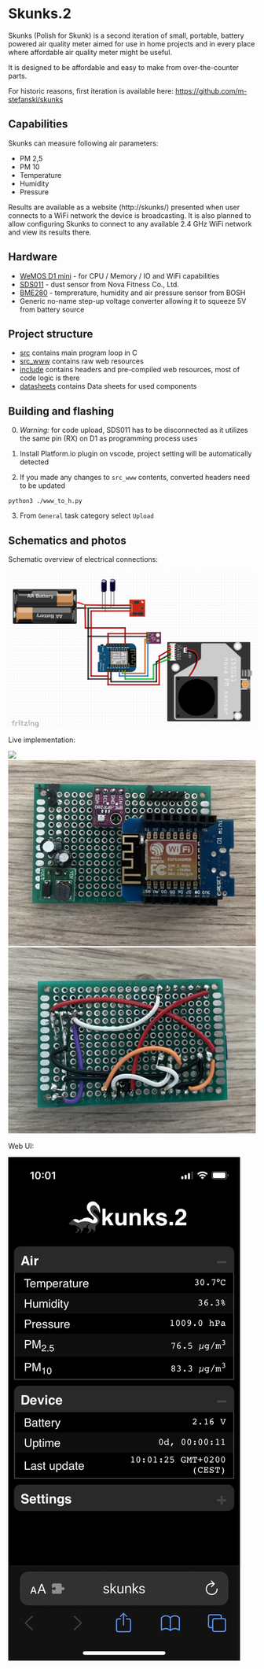 # Skunks.2

Skunks (Polish for Skunk) is a second iteration of small, portable, battery powered air quality meter aimed for use in home projects and in every place where affordable air quality meter might be useful. 

It is designed to be affordable and easy to make from over-the-counter parts.

For historic reasons, first iteration is available here: https://github.com/m-stefanski/skunks

## Capabilities

Skunks can measure following air parameters:

* PM 2,5
* PM 10
* Temperature
* Humidity
* Pressure

Results are available as a website  (http://skunks/) presented when user connects to a WiFi network the device is broadcasting. It is also planned to allow configuring Skunks to connect to any available 2.4 GHz WiFi network and view its results there.

## Hardware

* [WeMOS D1 mini](https://www.wemos.cc/en/latest/d1/d1_mini.html) - for CPU / Memory / IO and WiFi capabilities
* [SDS011](http://www.inovafitness.com/en/a/chanpinzhongxin/95.html) -  dust sensor from Nova Fitness Co., Ltd.
* [BME280](https://www.bosch-sensortec.com/products/environmental-sensors/humidity-sensors-bme280/) - temprerature, humidity and air pressure sensor from BOSH
* Generic no-name step-up voltage converter allowing it to squeeze 5V from battery source
## Project structure

* [src](/src) contains main program loop in C
* [src_www](/src_www) contains raw web resources
* [include](/include) contains headers and pre-compiled web resources, most of code logic is there
* [datasheets](/datasheets) contains Data sheets for used components
## Building and flashing

0. *Warning:* for code upload, SDS011 has to be disconnected as it utilizes the same pin (RX) on D1 as programming process uses

1. Install Platform.io plugin on vscode, project setting will be automatically detected

2. If you made any changes to `src_www` contents, converted headers need to be updated

```
python3 ./www_to_h.py
```

3. From `General` task category select `Upload`

## Schematics and photos

Schematic overview of electrical connections:

![](docs/prototype_bb_BME280_SDS011.png)

Live implementation:

![](docs/full_hardware.jpg)
![](docs/board_top.jpg)
![](docs/board_bottom.jpg)

Web UI:

![](docs/web_ui.png)